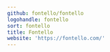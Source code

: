 ```yaml
---
github: fontello/fontello
logohandle: fontello
sort: fontello
title: Fontello
website: 'https://fontello.com/'
---
```

